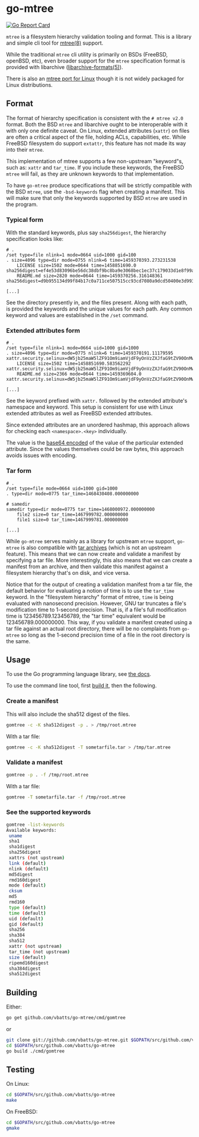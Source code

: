# go-mtree

[![Go Report Card](https://goreportcard.com/badge/github.com/vbatts/go-mtree)](https://goreportcard.com/report/github.com/vbatts/go-mtree)

`mtree` is a filesystem hierarchy validation tooling and format.
This is a library and simple cli tool for [mtree(8)][mtree(8)] support.

While the traditional `mtree` cli utility is primarily on BSDs (FreeBSD,
openBSD, etc), even broader support for the `mtree` specification format is
provided with libarchive ([libarchive-formats(5)][libarchive-formats(5)]).

There is also an [mtree port for Linux][archiecobbs/mtree-port] though it is
not widely packaged for Linux distributions.

## Format

The format of hierarchy specification is consistent with the `# mtree v2.0`
format.  Both the BSD `mtree` and libarchive ought to be interoperable with it
with only one definite caveat.  On Linux, extended attributes (`xattr`) on
files are often a critical aspect of the file, holding ACLs, capabilities, etc.
While FreeBSD filesystem do support `extattr`, this feature has not made its
way into their `mtree`.

This implementation of mtree supports a few non-upstream "keyword"s, such as:
`xattr` and `tar_time`. If you include these keywords, the FreeBSD `mtree`
will fail, as they are unknown keywords to that implementation.

To have `go-mtree` produce specifications that will be
strictly compatible with the BSD `mtree`, use the `-bsd-keywords` flag when
creating a manifest. This will make sure that only the keywords supported by
BSD `mtree` are used in the program.

### Typical form

With the standard keywords, plus say `sha256digest`, the hierarchy
specification looks like:

```mtree
# .
/set type=file nlink=1 mode=0664 uid=1000 gid=100
. size=4096 type=dir mode=0755 nlink=6 time=1459370393.273231538
    LICENSE size=1502 mode=0644 time=1458851690.0 sha256digest=ef4e53d83096be56dc38dbf9bc8ba9e3068bec1ec37c179033d1e8f99a1c2a95
    README.md size=2820 mode=0644 time=1459370256.316148361 sha256digest=d9b955134d99f84b17c0a711ce507515cc93cd7080a9dcd50400e3d993d876ac

[...]
```

See the directory presently in, and the files present. Along with each
path, is provided the keywords and the unique values for each path. Any common
keyword and values are established in the `/set` command.

### Extended attributes form

```mtree
# .
/set type=file nlink=1 mode=0664 uid=1000 gid=1000
. size=4096 type=dir mode=0775 nlink=6 time=1459370191.11179595 xattr.security.selinux=dW5jb25maW5lZF91Om9iamVjdF9yOnVzZXJfaG9tZV90OnMwAA==
    LICENSE size=1502 time=1458851690.583562292 xattr.security.selinux=dW5jb25maW5lZF91Om9iamVjdF9yOnVzZXJfaG9tZV90OnMwAA==
    README.md size=2366 mode=0644 time=1459369604.0 xattr.security.selinux=dW5jb25maW5lZF91Om9iamVjdF9yOnVzZXJfaG9tZV90OnMwAA==

[...]
```

See the keyword prefixed with `xattr.` followed by the extended attribute's
namespace and keyword. This setup is consistent for use with Linux extended
attributes as well as FreeBSD extended attributes.

Since extended attributes are an unordered hashmap, this approach allows for
checking each `<namespace>.<key>` individually.

The value is the [base64 encoded][base64] of the value of the particular
extended attribute. Since the values themselves could be raw bytes, this
approach avoids issues with encoding.

### Tar form

```mtree
# .
/set type=file mode=0664 uid=1000 gid=1000
. type=dir mode=0775 tar_time=1468430408.000000000

# samedir
samedir type=dir mode=0775 tar_time=1468000972.000000000
    file2 size=0 tar_time=1467999782.000000000
    file1 size=0 tar_time=1467999781.000000000
    
[...]
```

While `go-mtree` serves mainly as a library for upstream `mtree` support,
`go-mtree` is also compatible with [tar archives][tar] (which is not an upstream feature).
This means that we can now create and validate a manifest by specifying a tar file.
More interestingly, this also means that we can create a manifest from an archive, and then
validate this manifest against a filesystem hierarchy that's on disk, and vice versa.

Notice that for the output of creating a validation manifest from a tar file, the default behavior
for evaluating a notion of time is to use the `tar_time` keyword. In the
"filesystem hierarchy" format of mtree, `time` is being evaluated with
nanosecond precision. However, GNU tar truncates a file's modification time
to 1-second precision. That is, if a file's full modification time is
123456789.123456789, the "tar time" equivalent would be 123456789.000000000.
This way, if you validate a manifest created using a tar file against an
actual root directory, there will be no complaints from `go-mtree` so long as the
1-second precision time of a file in the root directory is the same.

## Usage

To use the Go programming language library, see [the docs][godoc].

To use the command line tool, first [build it](#Building), then the following.

### Create a manifest

This will also include the sha512 digest of the files.

```bash
gomtree -c -K sha512digest -p . > /tmp/root.mtree
```

With a tar file:

```bash
gomtree -c -K sha512digest -T sometarfile.tar > /tmp/tar.mtree
```

### Validate a manifest

```bash
gomtree -p . -f /tmp/root.mtree
```

With a tar file:

```bash
gomtree -T sometarfile.tar -f /tmp/root.mtree
```

### See the supported keywords

```bash
gomtree -list-keywords
Available keywords:
 uname
 sha1
 sha1digest
 sha256digest
 xattrs (not upstream)
 link (default)
 nlink (default)
 md5digest
 rmd160digest
 mode (default)
 cksum
 md5
 rmd160
 type (default)
 time (default)
 uid (default)
 gid (default)
 sha256
 sha384
 sha512
 xattr (not upstream)
 tar_time (not upstream)
 size (default)
 ripemd160digest
 sha384digest
 sha512digest
```

## Building

Either:

```bash
go get github.com/vbatts/go-mtree/cmd/gomtree
```

or

```bash
git clone git://github.com/vbatts/go-mtree.git $GOPATH/src/github.com/vbatts/go-mtree
cd $GOPATH/src/github.com/vbatts/go-mtree
go build ./cmd/gomtree
```

## Testing

On Linux:

```bash
cd $GOPATH/src/github.com/vbatts/go-mtree
make
```

On FreeBSD:

```bash
cd $GOPATH/src/github.com/vbatts/go-mtree
gmake
```

[mtree(8)]: https://www.freebsd.org/cgi/man.cgi?mtree(8)
[libarchive-formats(5)]: https://www.freebsd.org/cgi/man.cgi?query=libarchive-formats&sektion=5&n=1
[archiecobbs/mtree-port]: https://github.com/archiecobbs/mtree-port
[godoc]: https://godoc.org/github.com/vbatts/go-mtree
[tar]: http://man7.org/linux/man-pages/man1/tar.1.html
[base64]: https://tools.ietf.org/html/rfc4648
